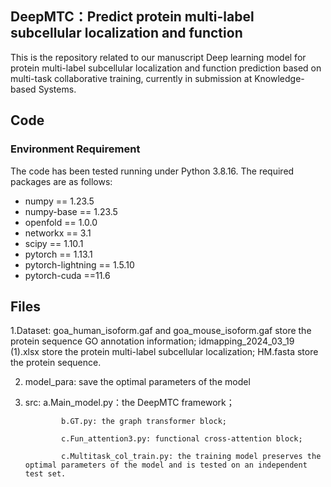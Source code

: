 ## DeepMTC：Predict protein multi-label subcellular localization and function

This is the repository related to our manuscript Deep learning model for protein multi-label subcellular localization and function prediction based on multi-task collaborative training, currently in submission at Knowledge-based Systems.

## Code
### Environment Requirement
The code has been tested running under Python 3.8.16. The required packages are as follows:
- numpy == 1.23.5
- numpy-base == 1.23.5
- openfold == 1.0.0
- networkx == 3.1
- scipy == 1.10.1
- pytorch == 1.13.1
- pytorch-lightning == 1.5.10
- pytorch-cuda ==11.6

## Files

1.Dataset: goa_human_isoform.gaf and goa_mouse_isoform.gaf store the protein sequence GO annotation information; 
           idmapping_2024_03_19 (1).xlsx store the protein multi-label subcellular localization; 
           HM.fasta store the protein sequence.

2. model_para: save the optimal parameters of the model

3. src:        a.Main_model.py：the DeepMTC framework； 

               b.GT.py: the graph transformer block;

               c.Fun_attention3.py: functional cross-attention block;

               c.Multitask_col_train.py: the training model preserves the optimal parameters of the model and is tested on an independent test set.



 

